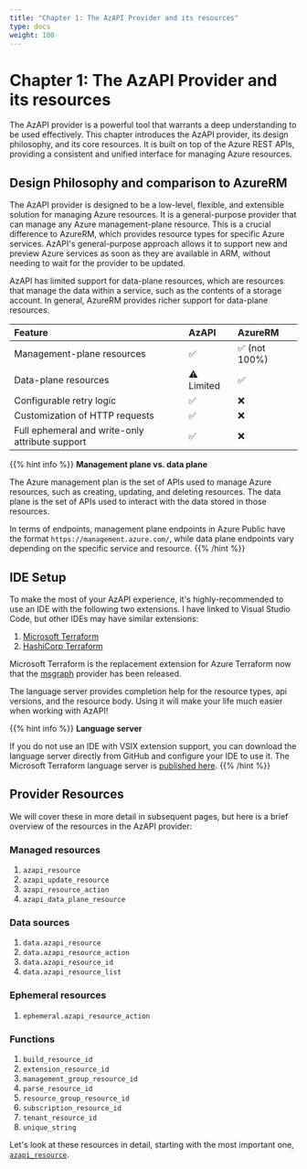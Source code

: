 ```yaml
---
title: "Chapter 1: The AzAPI Provider and its resources"
type: docs
weight: 100
---
```


# Chapter 1: The AzAPI Provider and its resources

The AzAPI provider is a powerful tool that warrants a deep understanding to be used effectively. This chapter introduces the AzAPI provider, its design philosophy, and its core resources. It is built on top of the Azure REST APIs, providing a consistent and unified interface for managing Azure resources.

## Design Philosophy and comparison to AzureRM

The AzAPI provider is designed to be a low-level, flexible, and extensible solution for managing Azure resources. It is a general-purpose provider that can manage any Azure management-plane resource. This is a crucial difference to AzureRM, which provides resource types for specific Azure services. AzAPI's general-purpose approach allows it to support new and preview Azure services as soon as they are available in ARM, without needing to wait for the provider to be updated.

AzAPI has limited support for data-plane resources, which are resources that manage the data within a service, such as the contents of a storage account. In general, AzureRM provides richer support for data-plane resources.

| Feature | AzAPI | AzureRM |
| :--- | :--- | :--- |
| Management-plane resources | ✅ | ✅ (not 100%) |
| Data-plane resources | ⚠️ Limited | ✅ |
| Configurable retry logic | ✅ | ❌ |
| Customization of HTTP requests | ✅ | ❌ |
| Full ephemeral and write-only attribute support | ✅ | ❌ |


{{% hint info %}}
**Management plane vs. data plane**

The Azure management plan is the set of APIs used to manage Azure resources, such as creating, updating, and deleting resources. The data plane is the set of APIs used to interact with the data stored in those resources.

In terms of endpoints, management plane endpoints in Azure Public have the format `https://management.azure.com/`, while data plane endpoints vary depending on the specific service and resource.
{{% /hint %}}

## IDE Setup

To make the most of your AzAPI experience, it's highly-recommended to use an IDE with the following two extensions. I have linked to Visual Studio Code, but other IDEs may have similar extensions:

1. [Microsoft Terraform](https://marketplace.visualstudio.com/items?itemName=ms-azuretools.vscode-azureterraform)
2. [HashiCorp Terraform](https://marketplace.visualstudio.com/items?itemName=HashiCorp.terraform)

Microsoft Terraform is the replacement extension for Azure Terraform now that the [msgraph](https://github.com/microsoft/terraform-provider-msgraph) provider has been released.

The language server provides completion help for the resource types, api versions, and the resource body. Using it will make your life much easier when working with AzAPI!

{{% hint info %}}
**Language server**

If you do not use an IDE with VSIX extension support, you can download the language server directly from GitHub and configure your IDE to use it. The Microsoft Terraform language server is [published here](https://github.com/Azure/ms-terraform-lsp).
{{% /hint %}}

## Provider Resources

We will cover these in more detail in subsequent pages, but here is a brief overview of the resources in the AzAPI provider:

### Managed resources

1. `azapi_resource`
1. `azapi_update_resource`
1. `azapi_resource_action`
1. `azapi_data_plane_resource`

### Data sources

1. `data.azapi_resource`
2. `data.azapi_resource_action`
3. `data.azapi_resource_id`
4. `data.azapi_resource_list`

### Ephemeral resources

1. `ephemeral.azapi_resource_action`

### Functions

1. `build_resource_id`
1. `extension_resource_id`
1. `management_group_resource_id`
1. `parse_resource_id`
1. `resource_group_resource_id`
1. `subscription_resource_id`
1. `tenant_resource_id`
1. `unique_string`

Let's look at these resources in detail, starting with the most important one, [`azapi_resource`](azapi_resource.md).
